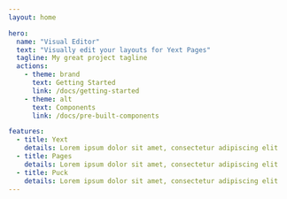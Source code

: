 ```yaml
---
layout: home

hero:
  name: "Visual Editor"
  text: "Visually edit your layouts for Yext Pages"
  tagline: My great project tagline
  actions:
    - theme: brand
      text: Getting Started
      link: /docs/getting-started
    - theme: alt
      text: Components
      link: /docs/pre-built-components

features:
  - title: Yext
    details: Lorem ipsum dolor sit amet, consectetur adipiscing elit
  - title: Pages
    details: Lorem ipsum dolor sit amet, consectetur adipiscing elit
  - title: Puck
    details: Lorem ipsum dolor sit amet, consectetur adipiscing elit
---
```

